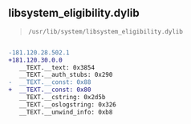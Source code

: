 ## libsystem_eligibility.dylib

> `/usr/lib/system/libsystem_eligibility.dylib`

```diff

-181.120.28.502.1
+181.120.30.0.0
   __TEXT.__text: 0x3854
   __TEXT.__auth_stubs: 0x290
-  __TEXT.__const: 0x88
+  __TEXT.__const: 0x80
   __TEXT.__cstring: 0x2d5b
   __TEXT.__oslogstring: 0x326
   __TEXT.__unwind_info: 0xb8

```
